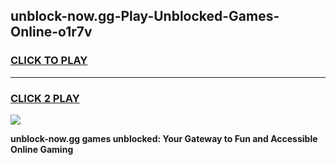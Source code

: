 
## unblock-now.gg-Play-Unblocked-Games-Online-o1r7v
<h3>
<a href="https://premium76.site?title=unblock-now.gg&ref=25A">CLICK TO PLAY</a></h3>
<hr>

<h3>
<a href="https://premium76.site?title=unblock-now.gg&ref=25A">CLICK 2 PLAY</a>
  
</h3>

<a href="https://premium76.site?title=unblock-now.gg&ref=25A"><img src="https://clearcache.store/games.png"></a>


**unblock-now.gg games unblocked: Your Gateway to Fun and Accessible Online Gaming**
